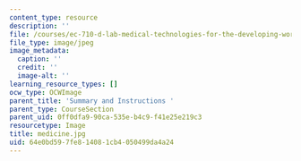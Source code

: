 ```yaml
---
content_type: resource
description: ''
file: /courses/ec-710-d-lab-medical-technologies-for-the-developing-world-spring-2010/64e0bd597fe814081cb4050499da4a24_medicine.jpg
file_type: image/jpeg
image_metadata:
  caption: ''
  credit: ''
  image-alt: ''
learning_resource_types: []
ocw_type: OCWImage
parent_title: 'Summary and Instructions '
parent_type: CourseSection
parent_uid: 0ff0dfa9-90ca-535e-b4c9-f41e25e219c3
resourcetype: Image
title: medicine.jpg
uid: 64e0bd59-7fe8-1408-1cb4-050499da4a24
---
```

